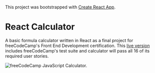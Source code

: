 This project was bootstrapped with [Create React App](https://github.com/facebook/create-react-app).

# React Calculator
A basic formula calculator written in React as a final project for freeCodeCamp's Front End Development certification. This [live version](https://sdiaz-react-calculator.netlify.app/) includes freeCodeCamp's test suite and calculator will pass all 16 of its required user stories.

![freeCodeCamp JavaScript Calculator.](https://github.com/santi-diazl/fcc-calculator/raw/main/javascript-calculator.png)
